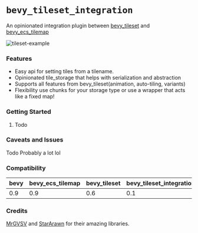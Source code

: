 # `bevy_tileset_integration`

An opinionated integration plugin between [bevy_tileset](https://github.com/MrGVSV/bevy_tileset) and [bevy_ecs_tilemap](https://github.com/StarArawn/bevy_ecs_tilemap)

![tileset-example](repo/tileset-example.png)

### Features
* Easy api for setting tiles from a tilename.
* Opinionated tile_storage that helps with serialization and abstraction
* Supports all features from bevy_tileset(animation, auto-tiling, variants)
* Flexibility use chunks for your storage type or use a wrapper that acts like a fixed map!

### Getting Started
1. Todo

### Caveats and Issues
Todo Probably a lot lol

### Compatibility

| bevy | bevy_ecs_tilemap | bevy_tileset | bevy_tileset_integration |
| ---- | ---------------- | ------------ | ------------------------ |
| 0.9  | 0.9              | 0.6          | 0.1                      |

### Credits
[MrGVSV](https://github.com/MrGVSV) and [StarArawn](https://github.com/StarArawn) for their amazing libraries.